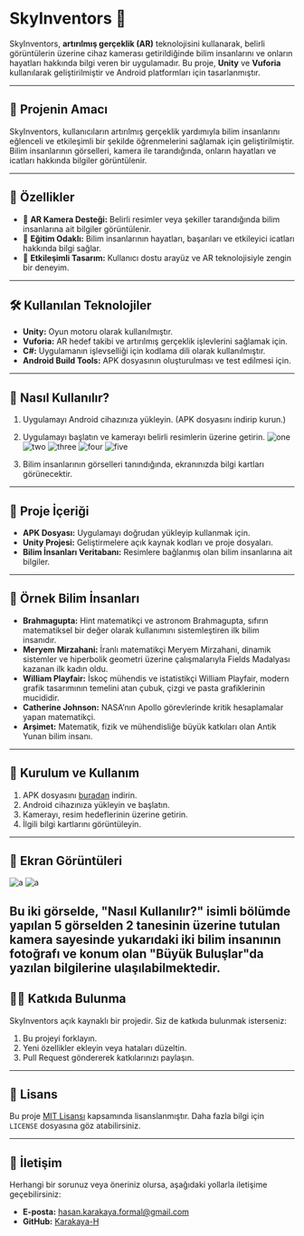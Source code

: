 # SkyInventors 🌌

SkyInventors, **artırılmış gerçeklik (AR)** teknolojisini kullanarak, belirli görüntülerin üzerine cihaz kamerası getirildiğinde bilim insanlarını ve onların hayatları hakkında bilgi veren bir uygulamadır. Bu proje, **Unity** ve **Vuforia** kullanılarak geliştirilmiştir ve Android platformları için tasarlanmıştır.

---

## 🎯 Projenin Amacı
SkyInventors, kullanıcıların artırılmış gerçeklik yardımıyla bilim insanlarını eğlenceli ve etkileşimli bir şekilde öğrenmelerini sağlamak için geliştirilmiştir. Bilim insanlarının görselleri, kamera ile tarandığında, onların hayatları ve icatları hakkında bilgiler görüntülenir.

---

## 🚀 Özellikler
- 📸 **AR Kamera Desteği:** Belirli resimler veya şekiller tarandığında bilim insanlarına ait bilgiler görüntülenir.
- 🧠 **Eğitim Odaklı:** Bilim insanlarının hayatları, başarıları ve etkileyici icatları hakkında bilgi sağlar.
- 🎨 **Etkileşimli Tasarım:** Kullanıcı dostu arayüz ve AR teknolojisiyle zengin bir deneyim.

---

## 🛠️ Kullanılan Teknolojiler
- **Unity:** Oyun motoru olarak kullanılmıştır.
- **Vuforia:** AR hedef takibi ve artırılmış gerçeklik işlevlerini sağlamak için.
- **C#:** Uygulamanın işlevselliği için kodlama dili olarak kullanılmıştır.
- **Android Build Tools:** APK dosyasının oluşturulması ve test edilmesi için.

---

## 📱 Nasıl Kullanılır?
1. Uygulamayı Android cihazınıza yükleyin. (APK dosyasını indirip kurun.)
2. Uygulamayı başlatın ve kamerayı belirli resimlerin üzerine getirin.
![one](https://github.com/user-attachments/assets/2ba9a45e-61aa-4229-bf21-6dc0a9ba8f0d)
![two](https://github.com/user-attachments/assets/6a0ed732-53b7-4ef3-b891-845e2834799e)
![three](https://github.com/user-attachments/assets/3ed5ab61-1b85-4f98-80a2-96532050b452)
![four](https://github.com/user-attachments/assets/729f9735-b575-4b56-8e6a-44cc3e9065e6)
![five](https://github.com/user-attachments/assets/476c956d-d868-45fd-adad-4a655fca1925)

3. Bilim insanlarının görselleri tanındığında, ekranınızda bilgi kartları görünecektir.

---

## 📂 Proje İçeriği
- **APK Dosyası:** Uygulamayı doğrudan yükleyip kullanmak için.
- **Unity Projesi:** Geliştirmelere açık kaynak kodları ve proje dosyaları.
- **Bilim İnsanları Veritabanı:** Resimlere bağlanmış olan bilim insanlarına ait bilgiler.

---

## 📜 Örnek Bilim İnsanları
- **Brahmagupta:** Hint matematikçi ve astronom Brahmagupta, sıfırın matematiksel bir değer olarak kullanımını sistemleştiren ilk bilim insanıdır.
- **Meryem Mirzahani:** İranlı matematikçi Meryem Mirzahani, dinamik sistemler ve hiperbolik geometri üzerine çalışmalarıyla Fields Madalyası kazanan ilk kadın oldu.
- **William Playfair:** İskoç mühendis ve istatistikçi William Playfair, modern grafik tasarımının temelini atan çubuk, çizgi ve pasta grafiklerinin mucididir.
- **Catherine Johnson:** NASA’nın Apollo görevlerinde kritik hesaplamalar yapan matematikçi.
- **Arşimet:** Matematik, fizik ve mühendisliğe büyük katkıları olan Antik Yunan bilim insanı.

---

## 🌟 Kurulum ve Kullanım
1. APK dosyasını [buradan](#) indirin.
2. Android cihazınıza yükleyin ve başlatın.
3. Kamerayı, resim hedeflerinin üzerine getirin.
4. İlgili bilgi kartlarını görüntüleyin.

---

## 📸 Ekran Görüntüleri
![a](https://github.com/user-attachments/assets/6cbdaf19-54f2-49fa-aca3-2708fbb7a564)
![a](https://github.com/user-attachments/assets/0ed9fc4e-9910-4427-8baf-56eea9d50d02)

Bu iki görselde, "Nasıl Kullanılır?" isimli bölümde yapılan 5 görselden 2 tanesinin üzerine tutulan kamera sayesinde yukarıdaki iki bilim insanının fotoğrafı ve konum olan "Büyük Buluşlar"da yazılan bilgilerine ulaşılabilmektedir.
---

## 👨‍💻 Katkıda Bulunma
SkyInventors açık kaynaklı bir projedir. Siz de katkıda bulunmak isterseniz:
1. Bu projeyi forklayın.
2. Yeni özellikler ekleyin veya hataları düzeltin.
3. Pull Request göndererek katkılarınızı paylaşın.

---

## 🧾 Lisans
Bu proje [MIT Lisansı](https://opensource.org/licenses/MIT) kapsamında lisanslanmıştır. Daha fazla bilgi için `LICENSE` dosyasına göz atabilirsiniz.

---

## 📧 İletişim
Herhangi bir sorunuz veya öneriniz olursa, aşağıdaki yollarla iletişime geçebilirsiniz:
- **E-posta:** hasan.karakaya.formal@gmail.com
- **GitHub:** [Karakaya-H](https://github.com/Karakaya-H)
